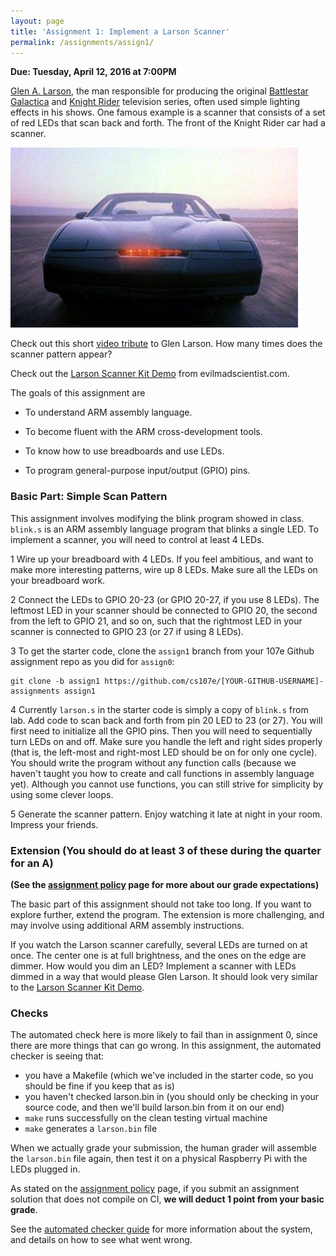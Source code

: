 ```yaml
---
layout: page
title: 'Assignment 1: Implement a Larson Scanner'
permalink: /assignments/assign1/
---
```


**Due: Tuesday, April 12, 2016 at 7:00PM**

[Glen A. Larson](http://en.wikipedia.org/wiki/Glen_A._Larson), 
the man responsible for producing 
the original 
[Battlestar Galactica](http://en.wikipedia.org/wiki/Battlestar_Galactica)
and 
[Knight Rider](http://en.wikipedia.org/wiki/Knight_Rider_%281982_TV_series%29)
television series,
often used simple lighting effects in his shows.
One famous example is a scanner 
that consists of a set of red LEDs that scan back and forth.
The front of the Knight Rider car had a scanner.

![Knight Rider Car](images/knightrider.jpg)

Check out this short 
[video tribute](https://www.youtube.com/watch?v=hDUoyeMLxqM)
to Glen Larson. 
How many times does the scanner pattern appear?

Check out the [Larson Scanner Kit Demo](https://www.youtube.com/watch?v=yYawDGDsmjk) from evilmadscientist.com.

The goals of this assignment are

- To understand ARM assembly language.

- To become fluent with the ARM cross-development tools.

- To know how to use breadboards and use LEDs.

- To program general-purpose input/output (GPIO) pins.

### Basic Part: Simple Scan Pattern

This assignment involves modifying the blink program showed in class.
`blink.s` is an ARM assembly language program that blinks a single LED.
To implement a scanner, you will need to control at least 4 LEDs.

1 Wire up your breadboard with 4 LEDs. 
If you feel ambitious, 
and want to make more interesting patterns,
wire up 8 LEDs.
Make sure all the LEDs on your breadboard work.

2 Connect the LEDs to GPIO 20-23 (or GPIO 20-27, if you use 8
LEDs). The leftmost LED in your scanner should be connected to GPIO
20, the second from the left to GPIO 21, and so on, such that the
rightmost LED in your scanner is connected to GPIO 23 (or 27 if using
8 LEDs).

3 To get the starter code, clone the `assign1` branch from your 107e 
Github assignment repo as you did for `assign0`:

```
git clone -b assign1 https://github.com/cs107e/[YOUR-GITHUB-USERNAME]-assignments assign1
```

4 Currently `larson.s` in the starter code is simply a copy of `blink.s` 
from lab. Add code to scan back and forth from pin 20 LED to 23 (or 27).
You will first need to initialize all the GPIO pins.
Then you will need to sequentially turn LEDs on and off.
Make sure you handle the left and right sides properly
(that is,
the left-most and right-most LED should be on for only one cycle).
You should write the program without any function calls
(because we haven't taught you how to create and call functions 
in assembly language yet). Although you cannot use functions, you can still 
strive for simplicity by using some clever loops.

5 Generate the scanner pattern. 
Enjoy watching it late at night in your room.
Impress your friends.

### Extension (You should do at least 3 of these during the quarter for an A)

**(See the [assignment policy](/assignments/) page for more about our grade expectations)**

The basic part of this assignment should not take too long. 
If you want to explore further, extend the program.
The extension is more challenging, and
may involve using additional ARM assembly instructions.

<!---
1 Program up 4 more patterns. 
If you want ideas,
check out some of these 
[patterns](https://www.youtube.com/watch?v=uUlkumlkryo#t=17).
-->

If you watch the Larson scanner carefully,
several LEDs are turned on at once.
The center one is at full brightness,
and the ones on the edge are dimmer.
How would you dim an LED?
Implement a scanner with LEDs dimmed 
in a way that would please Glen Larson.
It should look very similar to the
[Larson Scanner Kit Demo](https://www.youtube.com/watch?v=yYawDGDsmjk).

### Checks

The automated check here is more likely to fail than in assignment 0,
since there are more things that can go wrong. In this assignment, the
automated checker is seeing
that:

- you have a Makefile (which we've included in the starter code, so
you should be fine if you keep that as is)
- you haven't checked larson.bin in (you should only be checking in
  your source code, and then we'll build larson.bin from it on our
  end)
- `make` runs successfully on the clean testing virtual machine
- `make` generates a `larson.bin` file

When we actually grade your submission, the human grader will assemble
the `larson.bin` file again, then test it on a physical Raspberry Pi
with the LEDs plugged in.

As stated on the [assignment policy](/assignments/) page, if you
submit an assignment solution that does not compile on CI, **we will
deduct 1 point from your basic grade**.

See the [automated checker guide](/guides/ci/) for more information
about the system, and details on how to see what went wrong.
